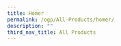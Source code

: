 ```yaml
---
title: Homer
permalink: /ogp/All-Products/homer/
description: ""
third_nav_title: All Products
---
```

